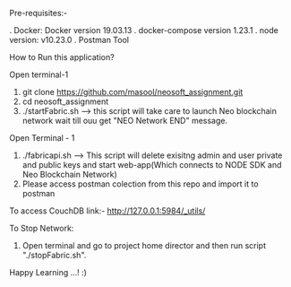 Pre-requisites:-

. Docker: Docker version 19.03.13
. docker-compose version 1.23.1
. node version: v10.23.0
. Postman Tool

How to Run this application?

Open terminal-1

1) git clone https://github.com/masool/neosoft_assignment.git
2) cd neosoft_assignment
3) ./startFabric.sh --> this script will take care to launch Neo blockchain network wait till ouu get "NEO Network END" message.

Open Terminal - 1

1) ./fabricapi.sh --> This script will delete exisitng admin and user private and public keys and start web-app(Which connects to NODE SDK and Neo Blockchain Network)
2) Please access postman colection from this repo and import it to postman

To access CouchDB link:- http://127.0.0.1:5984/_utils/

To Stop Network:

1) Open terminal and go to project home director and then run script "./stopFabric.sh".

Happy Learning ...! :)
